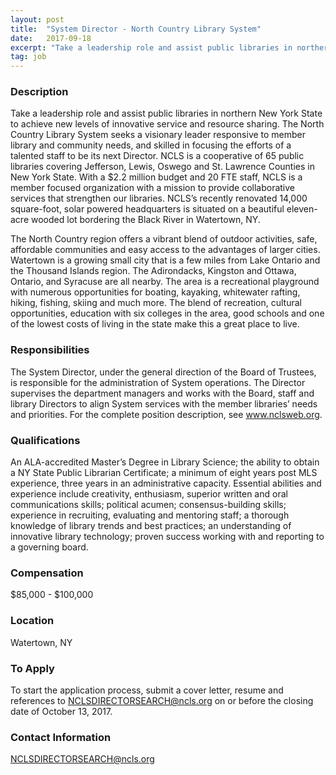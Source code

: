 ```yaml
---
layout: post
title:  "System Director - North Country Library System"
date:   2017-09-18
excerpt: "Take a leadership role and assist public libraries in northern New York State to achieve new levels of innovative service and resource sharing. The North Country Library System seeks a visionary leader responsive to member library and community needs, and skilled in focusing the efforts of a talented staff to..."
tag: job
---
```


### Description   

Take a leadership role and assist public libraries in northern New York State to achieve new levels of innovative service and resource sharing.  The North Country Library System seeks a visionary leader responsive to member library and community needs, and skilled in focusing the efforts of a talented staff to be its next Director.  NCLS is a cooperative of 65 public libraries covering Jefferson, Lewis, Oswego and St. Lawrence Counties in New York State.  With a $2.2 million budget and 20 FTE staff, NCLS is a member focused organization with a mission to provide collaborative services that strengthen our libraries.  NCLS’s recently renovated 14,000 square-foot, solar powered headquarters is situated on a beautiful eleven-acre wooded lot bordering the Black River in Watertown, NY.  

The North Country region offers a vibrant blend of outdoor activities, safe, affordable communities and easy access to the advantages of larger cities.  Watertown is a growing small city that is a few miles from Lake Ontario and the Thousand Islands region.  The Adirondacks, Kingston and Ottawa, Ontario, and Syracuse are all nearby. The area is a recreational playground with numerous opportunities for boating, kayaking, whitewater rafting, hiking, fishing, skiing and much more.  The blend of recreation, cultural opportunities, education with six colleges in the area, good schools and one of the lowest costs of living in the state make this a great place to live. 


### Responsibilities   

The System Director, under the general direction of the Board of Trustees, is responsible for the administration of System operations.  The Director supervises the department managers and works with the Board, staff and library Directors to align System services with the member libraries’ needs and priorities.  For the complete position description, see www.nclsweb.org.


### Qualifications   

An ALA-accredited Master’s Degree in Library Science; the ability to obtain a NY State Public Librarian Certificate; a minimum of eight years post MLS experience, three years in an administrative capacity.  Essential abilities and experience include creativity, enthusiasm, superior written and oral communications skills; political acumen; consensus-building skills; experience in recruiting, evaluating and mentoring staff; a thorough knowledge of library trends and best practices; an understanding of innovative library technology; proven success working with and reporting to a governing board.  


### Compensation   

$85,000 - $100,000


### Location   

Watertown, NY




### To Apply   

To start the application process, submit a cover letter, resume and references to NCLSDIRECTORSEARCH@ncls.org on or before the closing date of October 13, 2017.  




### Contact Information   

NCLSDIRECTORSEARCH@ncls.org

